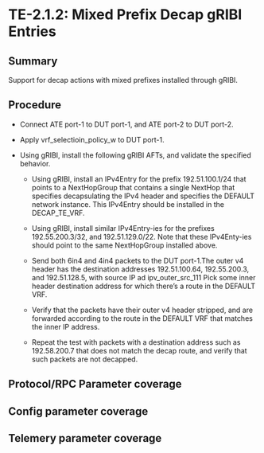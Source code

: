# TE-2.1.2: Mixed Prefix Decap gRIBI Entries

## Summary

Support for decap actions with mixed prefixes installed through gRIBI.

## Procedure

*   Connect ATE port-1 to DUT port-1, and ATE port-2 to DUT port-2.

*   Apply vrf_selectioin_policy_w to DUT port-1.

*   Using gRIBI, install the following gRIBI AFTs, and validate the specified behavior.

    *   Using gRIBI, install an  IPv4Entry for the prefix 192.51.100.1/24 that points to a
        NextHopGroup that contains a single NextHop that specifies decapsulating the IPv4 
        header and specifies the DEFAULT network instance. This IPv4Entry should be installed
        in the DECAP_TE_VRF.  

    *   Using gRIBI, install similar IPv4Entry-ies for the prefixes 192.55.200.3/32, and 
        192.51.129.0/22. Note that these IPv4Enty-ies should point to the same NextHopGroup
        installed above.

    *   Send both 6in4 and 4in4 packets to the DUT port-1.The outer v4 header has the destination
        addresses 192.51.100.64, 192.55.200.3, and 192.51.128.5, with source IP ad ipv_outer_src_111 Pick some inner header destination address for which there’s a route in the DEFAULT VRF. 

    *   Verify that the packets have their outer v4 header stripped, and are forwarded according to
        the route in the DEFAULT VRF that matches the inner IP address. 

    *   Repeat the test with packets with a destination address such as 192.58.200.7 that does not
        match the decap route, and verify that such packets are not decapped. 

## Protocol/RPC Parameter coverage

## Config parameter coverage

## Telemery parameter coverage
